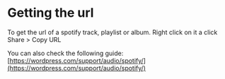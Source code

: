 # Getting the url

To get the url of a spotify track, playlist or album. Right click on it a click Share > Copy URL



You can also check the following guide: [https://wordpress.com/support/audio/spotify/](https://wordpress.com/support/audio/spotify/)
